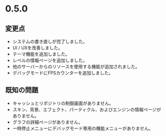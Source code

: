 # 0.5.0

## 変更点

- システムの書き直しが完了しました。
- UI / UXを改善しました。
- テーマ機能を追加しました。
- レベルの情報ページを追加しました。
- 他のサーバーからのリソースを使用する機能が追加されました。
- デバッグモードにFPSカウンターを追加しました。

## 既知の問題

- キャッシュとリポジトリの制御画面がありません。
- スキン、背景、エフェクト、パーティクル、およびエンジンの情報ページがありません。
- グラフの詳細ページがありません。
- 一時停止メニューにデバッグモード専用の機能メニューがありません。

